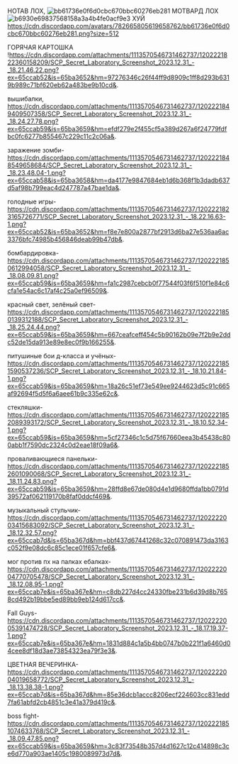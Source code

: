 НОТАВ ЛОХ, ![bb61736e0f6d0cbc670bbc60276eb281](https://github.com/Tert122/-/assets/158254093/d210cc16-4456-46ac-b778-0a74edebae69)
МОТВАРД ЛОХ ![b6930e69837568158a3a4b4fe0acf9e3](https://github.com/Tert122/-/assets/158254093/0644a562-fc17-4311-a3a4-53032ead2dee)
        ХУЙ https://cdn.discordapp.com/avatars/782665805619658762/bb61736e0f6d0cbc670bbc60276eb281.png?size=512

ГОРЯЧАЯ КАРТОШКА !https://cdn.discordapp.com/attachments/1113570546731462737/1202221822360158209/SCP_Secret_Laboratory_Screenshot_2023.12.31_-_18.21.46.22.png?ex=65ccab52&is=65ba3652&hm=97276346c26f44ff9d8909c1ff8d293b6319b989c71bf620eb62a483be9b10cd&. 

вышибалки, https://cdn.discordapp.com/attachments/1113570546731462737/1202221849409507358/SCP_Secret_Laboratory_Screenshot_2023.12.31_-_18.24.27.78.png?ex=65ccab59&is=65ba3659&hm=efdf279e2f455cf5a389d267a6f24779fdfbc0fc6277b855467c229c11c2c06a&.

заражение зомби-https://cdn.discordapp.com/attachments/1113570546731462737/1202221848549658684/SCP_Secret_Laboratory_Screenshot_2023.12.31_-_18.23.48.04-1.png?ex=65ccab58&is=65ba3658&hm=da4177e9847684eb1d6b368f1b3dadb637d5af98b799eac4d247787a47bae1da&. 

голодные игры-https://cdn.discordapp.com/attachments/1113570546731462737/1202221823165726771/SCP_Secret_Laboratory_Screenshot_2023.12.31_-_18.22.16.63-1.png?ex=65ccab52&is=65ba3652&hm=f8e7e800a2877bf2913d6ba27e536aa6ac3376bfc74985b456846deab99b47db&.

бомбардировка-https://cdn.discordapp.com/attachments/1113570546731462737/1202221850612994058/SCP_Secret_Laboratory_Screenshot_2023.12.31_-_18.08.09.81.png?ex=65ccab59&is=65ba3659&hm=fa1c2987cebcb0f77544f03f6f510f1e84c6cfa1e54ac6c17af4c25a0ef96509&.

красный свет, зелёный свет-https://cdn.discordapp.com/attachments/1113570546731462737/1202221850139312188/SCP_Secret_Laboratory_Screenshot_2023.12.31_-_18.25.24.44.png?ex=65ccab59&is=65ba3659&hm=667ceafceff454c5b90162b09e7f2b9e2ddc52de15da913e89e8ec0f9b166255&.

 питушиные бои д-класса и учёных-https://cdn.discordapp.com/attachments/1113570546731462737/1202221851590537236/SCP_Secret_Laboratory_Screenshot_2023.12.31_-_18.10.21.84-1.png?ex=65ccab59&is=65ba3659&hm=18a26c51ef73e549ee9244623d5c91c665af92694f5d5f6a6aee61b9c335e62c&.
 
стекляшки-https://cdn.discordapp.com/attachments/1113570546731462737/1202221852089393172/SCP_Secret_Laboratory_Screenshot_2023.12.31_-_18.10.52.34-1.png?ex=65ccab59&is=65ba3659&hm=5cf27346c1c5d75f67660eea3b45438c800abb1f7590dc2324c0d2eae18f09a6&.

проваливающиеся панельки-https://cdn.discordapp.com/attachments/1113570546731462737/1202221852601090068/SCP_Secret_Laboratory_Screenshot_2023.12.31_-_18.11.24.83.png?ex=65ccab59&is=65ba3659&hm=28ffd8e67de080d4e1d9680ffda1bb0791d39572af062119170b8faf0ddcf469&.

 музыкальный стульчик-https://cdn.discordapp.com/attachments/1113570546731462737/1202222003415683092/SCP_Secret_Laboratory_Screenshot_2023.12.31_-_18.12.32.57.png?ex=65ccab7d&is=65ba367d&hm=bbf437d67441268c32c070891473da3163c052f9e08dc6c85c1ece01f657cfe6&.
 
мог против пх на палках ебалках-https://cdn.discordapp.com/attachments/1113570546731462737/1202222004770705478/SCP_Secret_Laboratory_Screenshot_2023.12.31_-_18.12.08.95-1.png?ex=65ccab7e&is=65ba367e&hm=c8db227d4cc24330fbe231b6d39d8b7658cd492b19bbe5ed89bb9eb124d617cc&.

Fall Guys-https://cdn.discordapp.com/attachments/1113570546731462737/1202222005391474728/SCP_Secret_Laboratory_Screenshot_2023.12.31_-_18.17.19.37-1.png?ex=65ccab7e&is=65ba367e&hm=1831d884c1a5b4bb0747b0b221f1a6460d04cee8df18d3ae73854323ea79f3e3&.

ЦВЕТНАЯ ВЕЧЕРИНКА-https://cdn.discordapp.com/attachments/1113570546731462737/1202222004019658772/SCP_Secret_Laboratory_Screenshot_2023.12.31_-_18.13.38.38-1.png?ex=65ccab7d&is=65ba367d&hm=85e36dcb1accc8206ecf224603cc831edd7fa61abfd2cb4851c3e41a379d419c&.

boss fight-https://cdn.discordapp.com/attachments/1113570546731462737/1202221851074633768/SCP_Secret_Laboratory_Screenshot_2023.12.31_-_18.09.47.85.png?ex=65ccab59&is=65ba3659&hm=3c83f73548b357d4d1627c12c414898c3ce6d770a903ae1405c1980089973d7d&.
